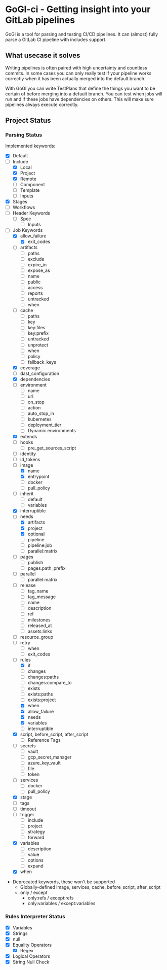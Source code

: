 # GoGl-ci - Getting insight into your GitLab pipelines

GoGl is a tool for parsing and testing CI/CD pipelines. It can (almost) fully parse a GitLab CI pipeline with includes support.

## What usecase it solves

Writing pipelines is often paired with high uncertainty and countless commits.
In some cases you can only really test if your pipeline works correctly when it
has been actually merged into the default branch.

With GoGl you can write TestPlans that define the things you want to be certain
of before merging into a default branch. You can test when jobs will run and if
these jobs have dependencies on others. This will make sure pipelines always
execute correctly.

## Project Status

### Parsing Status

Implemented keywords:

- [x] Default
- [ ] Include
    - [x] Local
    - [x] Project
    - [x] Remote
    - [ ] Component
    - [ ] Template
    - [ ] Inputs
- [x] Stages
- [ ] Workflows
- [ ] Header Keywords
    - [ ] Spec
        - [ ] Inputs
- [ ] Job Keywords
    - [x] allow_failure
        - [x] exit_codes
    - [ ] artifacts
        - [ ] paths
        - [ ] exclude
        - [ ] expire_in
        - [ ] expose_as
        - [ ] name
        - [ ] public
        - [ ] access
        - [ ] reports
        - [ ] untracked
        - [ ] when
    - [ ] cache
        - [ ] paths
        - [ ] key
        - [ ] key:files
        - [ ] key:prefix
        - [ ] untracked
        - [ ] unprotect
        - [ ] when
        - [ ] policy
        - [ ] fallback_keys
    - [x] coverage
    - [ ] dast_configuration
    - [x] dependencies
    - [ ] environment
        - [ ] name
        - [ ] url
        - [ ] on_stop
        - [ ] action
        - [ ] auto_stop_in
        - [ ] kubernetes
        - [ ] deployment_tier
        - [ ] Dynamic environments
    - [x] extends
    - [ ] hooks
        - [ ] pre_get_sources_script
    - [ ] identity
    - [ ] id_tokens
    - [ ] image
        - [x] name
        - [x] entrypoint
        - [ ] docker
        - [ ] pull_policy
    - [ ] inherit
        - [ ] default
        - [ ] variables
    - [x] interruptible
    - [ ] needs
        - [x] artifacts
        - [x] project
        - [x] optional
        - [ ] pipeline
        - [ ] pipeline:job
        - [ ] parallel:matrix
    - [ ] pages
        - [ ] publish
        - [ ] pages.path_prefix
    - [ ] parallel
        - [ ] parallel:matrix
    - [ ] release
        - [ ] tag_name
        - [ ] tag_message
        - [ ] name
        - [ ] description
        - [ ] ref
        - [ ] milestones
        - [ ] released_at
        - [ ] assets:links
    - [ ] resource_group
    - [ ] retry
        - [ ] when
        - [ ] exit_codes
    - [ ] rules
        - [x] if
        - [ ] changes
        - [ ] changes:paths
        - [ ] changes:compare_to
        - [ ] exists
        - [ ] exists:paths
        - [ ] exists:project
        - [x] when
        - [x] allow_failure
        - [x] needs
        - [x] variables
        - [ ] interruptible
    - [x] script, before_script, after_script
        - [ ] Reference Tags
    - [ ] secrets
        - [ ] vault
        - [ ] gcp_secret_manager
        - [ ] azure_key_vault
        - [ ] file
        - [ ] token
    - [ ] services
        - [ ] docker
        - [ ] pull_policy
    - [x] stage
    - [ ] tags
    - [ ] timeout
    - [ ] trigger
        - [ ] include
        - [ ] project
        - [ ] strategy
        - [ ] forward
    - [x] variables
        - [ ] description
        - [ ] value
        - [ ] options
        - [ ] expand
    - [x] when
- Deprecated keywords, these won't be supported
    - Globally-defined image, services, cache, before_script, after_script
    - only / except
        - only:refs / except:refs
        - only:variables / except:variables


### Rules Interpreter Status

- [x] Variables
- [x] Strings
- [x] null
- [x] Equality Operators
    - [x] Regex
- [x] Logical Operators
- [x] String Null Check
